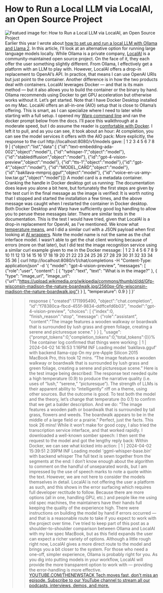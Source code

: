 # How to Run a Local LLM via LocalAI, an Open Source Project
![Featued image for: How to Run a Local LLM via LocalAI, an Open Source Project](https://cdn.thenewstack.io/media/2024/04/643fba12-erik-mclean-ox72sudwbea-unsplash-1024x683.jpg)
Earlier this year I wrote about
[how to set up and run a local LLM with Ollama and Llama 2](https://thenewstack.io/how-to-set-up-and-run-a-local-llm-with-ollama-and-llama-2/). In this article, I’ll look at an alternative option for running large language models locally. While Ollama is a private company, [LocalAI](http://Localai.io) is a community-maintained open source project.
On the face of it, they each offer the user something slightly different. From Ollama, I effectively get a platform with an LLM to play with. However, LocalAI offers a drop-in replacement to OpenAI’s API. In practice, that means I can use OpenAI URIs but just point to the container.
Another difference is in how the two products deal with containers. LocalAI leverages Docker — and that is its main method — but it also allows you to build the container or the binary by hand. Ollama recommends using Docker to get GPU acceleration but otherwise works without it.
Let’s get started. Note that I have Docker Desktop installed on my Mac.
LocalAI offers an all-in-one (AIO) setup that is close to Ollama’s offering. This is smart, as I can specialize where I need to later while starting with a full setup.
I opened my
[Warp command line](https://thenewstack.io/a-review-of-warp-another-rust-based-terminal/) and ran the docker prompt below from the docs. I’ll pace this walkthrough at a moderate speed, but I do assume the reader is [comfortable with Docker](https://thenewstack.io/tutorial-create-a-docker-image-from-a-running-container/). I left it to pull, and as you can see, it took about an hour:
At completion, you can see the model services it offers with the AIO pack:
More explicitly, the response to the curl
http://localhost:8080/v1/models gave:
|
1
2
3
4
5
6
7
8
9
|
{"object":"list","data":[
{"id":"text-embedding-ada-002","object":"model"},
{"id":"whisper-1","object":"model"},
{"id":"stablediffusion","object":"model"},
{"id":"gpt-4-vision-preview","object":"model"},
{"id":"tts-1","object":"model"},{"id":"gpt-4","object":"model"},
{"id":"MODEL_CARD","object":"model"},
{"id":"bakllava-mmproj.gguf","object":"model"},
{"id":"voice-en-us-amy-low.tar.gz","object":"model"}]}
A model card is a metadata container.
Cranking the handle in Docker desktop got us running:
The documentation does leave you alone a bit here, but fortunately the first steps are given by the test curl in the final message as the image is verified:
It is worth noting that I stopped and started the installation a few times, and the above message was caught when I restarted the container in Docker desktop. Both Docker Desktop and Warp have sufficiently good log handling to allow you to peruse these messages later. There are similar tests in the documentation.
This is the test I would have tried, given that LocalAI is a drop-in replacement for OpenAI, as I’ve mentioned. We know what
[temperature means](https://thenewstack.io/what-temperature-means-in-natural-language-processing-and-ai/), and I did a similar curl with a JSON payload when first looking at [AI wrappers](https://thenewstack.io/the-promise-of-riches-from-ai-wrappers/). Note the model name is not the same as the chat interface model.
I wasn’t able to get the chat client working because of errors (more on that later), but I did test the image recognition service using a similar curl example given to me in the Docker message:
|
1
2
3
4
5
6
7
8
9
10
11
12
13
14
15
16
17
18
19
20
21
22
23
24
25
26
27
28
29
30
31
32
33
34
35
36
|
curl http://localhost:8080/v1/chat/completions -H "Content-Type: application/json"
-d '{
"model": "gpt-4-vision-preview",
"messages": [
{"role":"user",
"content": [
{ "type":"text",
"text": "What is in the image?"
},
{ "type": "image_url",
"image_url": {"url":"https://upload.wikimedia.org/wikipedia/commons/thumb/d/dd/Gfp-wisconsin-madison-the-nature-boardwalk.jpg/2560px-Gfp-wisconsin-madison-the-nature-boardwalk.jpg"}
}
],
"temperature": 0.9
}
]
}'
>>response
{
"created":1711995490,
"object":"chat.completion",
"id":"f78380ca-fbcd-455f-9834-ddffcefd6b03",
"model":"gpt-4-vision-preview",
"choices":
[
{"index":0,
"finish_reason":"stop",
"message":
{"role":"assistant",
"content":"The image features a wooden walkway or boardwalk that is surrounded by lush grass and green foliage, creating a serene and picturesque scene."
}
}
],
"usage":{"prompt_tokens":0,"completion_tokens":0,"total_tokens":0}}%
The container log confirmed that things were working:
|
1
|
2024-04-02 14:16:53 1:16PM INF Loading model 'bakllava.gguf' with backend llama-cpp
On my pre-Apple Silicon 2015 MacBook Pro, this took 12 mins.
“The image features a wooden walkway or boardwalk that is surrounded by lush grass and green foliage, creating a serene and picturesque scene.” Here is the test image being described:
The response text needed quite a high temperature (0.9) to produce the narrative quality (i.e. uses of “lush,” “serene,” “picturesque”). The strength of LLMs is their apparent ability to “intelligently” riff on a theme, using other sources. But the outcome is good.
To test both the model and the theory, let’s change that temperature (to 0.1) to confirm that we get a balder description. And we do: “The image features a wooden path or boardwalk that is surrounded by tall grass, flowers and weeds. The boardwalk appears to be in the middle of a large field or a prairie.”
Perfect, just the facts. This took 26 mins!
While it won’t make for good copy, I also tried the transcription service interface, and that worked rapidly. I downloaded a well-known somber speech:
I then sent the request to the model and got the lengthy reply back:
Within Docker, we can see what kicked into action:
|
1
|
2024-04-02 15:39:51 2:39PM INF Loading model 'ggml-whisper-base.bin' with backend whisper
The full text is sewn together from the segments at the end:
I don’t know enough about the algorithm to comment on the handful of unseparated words, but I am impressed by the use of speech marks to note a quote within the text. However, we are not here to consider the models themselves in detail.
LocalAI is not offering the user a platform as such, and this shows in the error surfacing which requires full developer rectitude to follow. Because there are more options (all in one, handling GPU, etc.) and people like me using old spec machines, the maintainers have their hands full keeping the quality of the experience high. There were instructions on building the model by hand if errors occurred — and that is a reasonable route to take if you expect to work with the project over time.
I’ve tried to keep part of this post as a shoulder-to-shoulder comparison between Ollama and LocalAI with my low spec MacBook, but as this field expands the user can expect a richer variety of options. Although a little rough right now, LocalAI gives a more direct route to the model and brings you a bit closer to the system. For those who need a one-off, simpler experience, Ollama is probably right for you. As you dig into putting models in your workflow, LocalAI will provide the more transparent option to work with — providing the error-handling is more effective.
[
YOUTUBE.COM/THENEWSTACK
Tech moves fast, don't miss an episode. Subscribe to our YouTube
channel to stream all our podcasts, interviews, demos, and more.
](https://youtube.com/thenewstack?sub_confirmation=1)